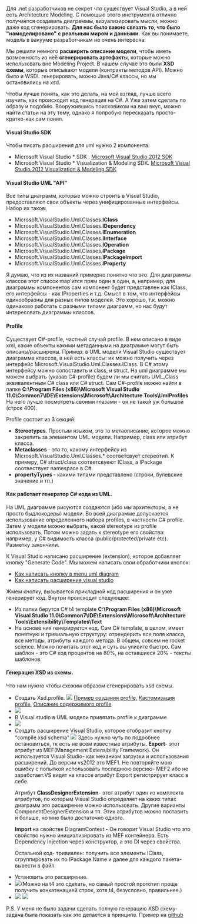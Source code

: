 Для .net разработчиков не секрет что существует Visual Studio, а в ней есть Architecture Modeling. С помощью этого инструмента отлично получается создавать диаграммы, визуализировать мысли, можно даже код сгенерировать. <b>Для нас было важно связать то, что было "намоделировано" с реальным миром и данными.</b> Как вы понимаете, модель в вакууме разработчикам не очень интересна.
 
Мы решили немного <b>расширить описание модели</b>, чтобы иметь возможность из неё <b>сгенерировать артефакт</b>ы, которые можно использовать вне Modeling Project. В нашем случае это были <b>XSD схемы</b>, которые описывают модели (контракты методов API). Можно было и WSDL генерировать, можно Java/C# классы, но мы остановились на xsd.

Чтобы лучше понять, как это делать, на мой взгляд, лучше всего изучить, как происходит код генерация на C#. А Уже затем сделать по образу и подобию. Вооружившись поисковиком на ваш вкус, можно найти статьи на эту тему, однако я попробую пересказать просто-кратко-как сам понял.
<habracut/>

<h4>Visual Studio SDK</h4>
Чтобы писать расширения для uml нужно 2 компонента:
<ul>
<li>Microsoft Visual Studio * SDK  . <a href="http://www.microsoft.com/en-us/download/details.aspx?id=30668 ">Microsoft Visual Studio 2012 SDK </a> </li>
<li>Microsoft Visual Studio *  Visualization & Modeling SDK. <a href="https://www.microsoft.com/en-us/download/details.aspx?id=30680 ">Microsoft Visual Studio 2012 Visualization & Modeling SDK</a> </li>
</ul>

<h4>Visual Studio UML "API"</h4>
Все типы диаграмм, которые можно строить в Visual Studio, предоставляют свои объекты через унифицированные интерфейсы.
Набор их таков:
<ul>
<li>Microsoft.VisualStudio.Uml.Classes.<b>IClass</b></li>
<li>Microsoft.VisualStudio.Uml.Classes.<b>IDependency</b></li>
<li>Microsoft.VisualStudio.Uml.Classes.<b>IEnumeration</b></li>
<li>Microsoft.VisualStudio.Uml.Classes.<b>IInterface</b></li>
<li>Microsoft.VisualStudio.Uml.Classes.<b>IOperation</b></li>
<li>Microsoft.VisualStudio.Uml.Classes.<b>IPackage</b></li>
<li>Microsoft.VisualStudio.Uml.Classes.<b>IPackageImport</b></li>
<li>Microsoft.VisualStudio.Uml.Classes.<b>IProperty</b></li>
</ul>

Я думаю, что из их названий примерно понятно что это. Для диаграммы классов этот список map'ится прям один в один, а, например, для диаграммы компонентов сам  компонент будет представлен как IClass, его интерфейсы - как IProperties и т.д. Смысл в том, что интерфейсы единообразны для разных типов моделей. Это хорошо, т.к. можно одинаково работать с разными типами диаграмм, но нас будут интересовать диаграммы классов.

<h4>Profile</h4>
Существует C#-profile, частный случай profile. В нем описано в виде xml, какие объекты какими метаданными на диаграмме могут быть описаны/расширены.  
Пример: в UML модели Visual Studio существует диаграмма классов, в ней есть классы: их можно получить через интерфейс Microsoft.VisualStudio.Uml.Classes.IClass. В C# этому интерфейсу можно сопоставить и class, и struct. На uml диаграмме мы можем выбрать (указав C#-profile) будем ли мы считать UML_Class эквивалентным C# class или C# struct. 
Сам C#-profile можно найти в папке  <b>C:\Program Files (x86)\Microsoft Visual Studio 11.0\Common7\IDE\Extensions\Microsoft\Architecture Tools\UmlProfiles </b>
На него лучше посмотреть своими глазами - он не такой уж большой (строк 400).

Profile состоит из 3 секций: 
<ul>
<li><b>Stereotypes</b>. Простым языком, это то метаописание, которое можно закрепить за элементом UML модели. Например, class или атрибут класса.</li>
<li><b>Metaclasses </b>- это то, какому интерфейсу из Microsoft.VisualStudio.Uml.Classes.* соответсвует  стереотип. К примеру, C# struct/class соответсвуеют IClass, а IPackage соотвествует namespace в C#. </li>
<li><b>propertyTypes </b>- какими типами представлено (строки, булевские значение и тп.)</li>
</ul>

<h4>Как работает генератор C# кода из UML.</h4>
На UML диаграмме рисуются создаются (ибо мы архитекторы, а не просто быдлокодеры) модели. Во всей диаграмме допускается использование определенного набора profiles, в частности C# profile. Затем у модели можно выбрать, какой stereotype из profile использовать. Потом можно задать к stereotype его свойства: например, у C# видимость класса (public/protected/private etc). 
Разметку закончили. 

К Visual Studio написано расширение (extension), которое добавляет кнопку "Generate Code".
Мы можем  написать свои обработчики кнопок:
<ul>
<li><a href="http://msdn.microsoft.com/en-us/library/ee329481.aspx ">Как написать кнопку в menu uml diagram </a></li>
<li><a href="http://msdn.microsoft.com/en-us/library/ee329484.aspx ">Как написать расширение visual studio</a> </li>
</ul>

Жмем кнопку, вызывается прикладной код расширения и он уже генерирует код. 
Внутри происходит следующее:
<ul>
<li>Из папки берутся C# t4 template <b>C:\Program Files (x86)\Microsoft Visual Studio 11.0\Common7\IDE\Extensions\Microsoft\Architecture Tools\Extensibility\Templates\Text</b></li>
<li> На основе них генерируется код. Сам C# template, в целом, имеет понятную и тривиальную структуру: отрендерить все поля класса, все методы, атрибуты каждого метода. В общем, совсем не rocket science. Можно почитать этот код и суть вы уливите быстро. Сам шаблон - это C# код процентов на 80%, на оставшиеся 20% - тексты шаблонов. </li>
</ul>

<h4>Генерация XSD из схемы.</h4>
Что нам нужно чтобы схожим образом сгенерировать xsd схемы.
<ul>
<li>Создать Xsd.profile.<spoiler title="Пример XSD.profile"> <img src="http://habrastorage.org/getpro/habr/post_images/d01/7a3/17d/d017a317d42d92659304b11b6b57ab41.jpg"/></spoiler>
<a href="http://msdn.microsoft.com/en-us/library/dd465143.aspx">Пример создания profile</a>, <a href="http://msdn.microsoft.com/en-us/library/dd465156.aspx">Кастомизация profile</a>, <a href="http://msdn.microsoft.com/en-us/library/dd465146.aspx">Описание содержимого profile</a> </li>
<li><spoiler title="Создать vsix расширение к Visual Studio."> <img src="http://habrastorage.org/getpro/habr/post_images/542/cd7/c26/542cd7c26f7868397e723af17c1054b9.jpg"/></spoiler>
</li>
<li>В Visual studio в UML модели привязать profile к диаграмме</li>
<li><spoiler title="Классам сопоставить stereotypes из profile."><img src="http://habrastorage.org/getpro/habr/post_images/694/0cc/cca/6940cccca1f3c4afaa33c9b95d9ba007.jpg"/></spoiler>
</li>
<li>Создать расширение Visual Studio, которое  отобразит кнопку “compile xsd schema” <img src="http://habrastorage.org/getpro/habr/post_images/cb8/eed/07d/cb8eed07dd10957098fccffe49c49ab6.jpg"/>
Здесь нужно чуть по подробнее остановиться, тк есть не всем известные атрибуты.
<b>Export</b>- этот атрибут из MEF(Management Extensibility Framework). Он используется Visual Studio- как механизм загрузки и использования расширений. До версии vs2012 это MEF1. Не повторяйте мою ошибку с попыткой использовать последнюю версию- MEF2 ибо не заработает.VS видят на классе атрибут Export регистрирует класс в себе.

Атрибут <b>ClassDesignerExtension</b>- этот атрибут один из комплекта атрибутов, по которым Visual Studio определяет на каких типах диаграмм это расширение можно использовать. Другие варианты ComponentDesignerExtension и тп. Этих атрибутов можно поставить и больше, но мне было достаточно одного.

<b>Import </b>на свойстве DiagramContext - Он говорит Visual Studio что это свойство нужно инициализировать из MEF контейнера. Есть Dependency Injection через конструктор, а это  DI через свойства.

Остальной код- тривиален: получить все элементы IClass, сгруппировать их по IPackage.Name и далее для каждого пакета- вывести в файл. 
</li>
<li>Установить это расширение. </li>
<li><spoiler title="Написать обработчик, который по нажатии на кнопку сгенерирует xsd схемы. Нажать на кнопку Compile XSD (Название не принципиально)"><img src="http://habrastorage.org/getpro/habr/post_images/12a/a86/aa1/12aa86aa1843bc4205fc0f0f6acf8b0d.jpg"/></spoiler>(Можно на t4 это сделать, но самый простой прототип проще получить конкатенацией строк, хотя t4, безусловно, правильнее.)</li>
<li><spoiler title="В итоге должно получиться примерно так:"><img src="http://habrastorage.org/getpro/habr/post_images/59f/974/69b/59f97469b9fc771b2244f33ff58abf64.jpg"/>
<img src="http://habrastorage.org/getpro/habr/post_images/7c1/ecd/26b/7c1ecd26b85d01304b7c5956a88bc558.jpg"/></spoiler></li>
</li>
</ul>

P.S. У меня не было задачи сделать полную генерацию XSD схему- задача была показать как это делается в принципе.
Пример на <a href="https://github.com/SychevIgor/blog_visualstudio_uml/tree/master/extensibility">github</a>
